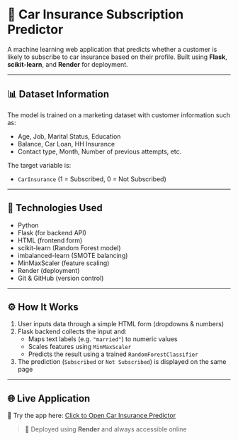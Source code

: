 # 🚗 Car Insurance Subscription Predictor

A machine learning web application that predicts whether a customer is likely to subscribe to car insurance based on their profile. Built using **Flask**, **scikit-learn**, and **Render** for deployment.

---

## 📊 Dataset Information

The model is trained on a marketing dataset with customer information such as:
- Age, Job, Marital Status, Education
- Balance, Car Loan, HH Insurance
- Contact type, Month, Number of previous attempts, etc.

The target variable is:
- `CarInsurance` (1 = Subscribed, 0 = Not Subscribed)

---

## 🧠 Technologies Used

- Python
- Flask (for backend API)
- HTML (frontend form)
- scikit-learn (Random Forest model)
- imbalanced-learn (SMOTE balancing)
- MinMaxScaler (feature scaling)
- Render (deployment)
- Git & GitHub (version control)

---

## ⚙️ How It Works

1. User inputs data through a simple HTML form (dropdowns & numbers)
2. Flask backend collects the input and:
   - Maps text labels (e.g. `"married"`) to numeric values
   - Scales features using `MinMaxScaler`
   - Predicts the result using a trained `RandomForestClassifier`
3. The prediction (`Subscribed` or `Not Subscribed`) is displayed on the same page

---
## 🌐 Live Application

🚀 Try the app here: [Click to Open Car Insurance Predictor](https://car-insurance-predictor-render.onrender.com)

> 📌 Deployed using **Render** and always accessible online

